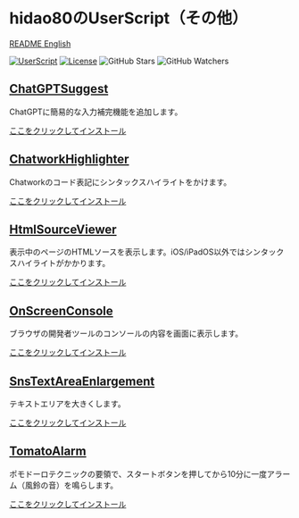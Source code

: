 # hidao80のUserScript（その他）

[README English](./README_ja.md)

[![UserScript](https://img.shields.io/badge/Framework-UserScript-blue.svg)](https://en.wikipedia.org/wiki/Userscript)
[![License](https://img.shields.io/github/license/hidao80/UserScript)](/LICENSE)
![GitHub Stars](https://img.shields.io/github/stars/hidao80/UserScript?style=social)
![GitHub Watchers](https://img.shields.io/github/watchers/hidao80/UserScript?style=social)

## [ChatGPTSuggest](./ChatGptSuggest/README_ja.md)

ChatGPTに簡易的な入力補完機能を追加します。

[ここをクリックしてインストール](https://github.com/hidao80/UserScript/raw/main/src/Others/ChatGptSuggest/ChatGptSuggest.user.js)

## [ChatworkHighlighter](./ChatworkHighlighter/README_ja.md)

Chatworkのコード表記にシンタックスハイライトをかけます。

[ここをクリックしてインストール](https://github.com/hidao80/UserScript/raw/main/src/Others/ChatworkHighlighter/ChatworkHighlighter.user.js)

## [HtmlSourceViewer](./HtmlSourceViewer/README_ja.md)

表示中のページのHTMLソースを表示します。iOS/iPadOS以外ではシンタックスハイライトがかかります。

[ここをクリックしてインストール](https://github.com/hidao80/UserScript/raw/main/src/Others/HtmlSourceViewer/HtmlSourceViewer.user.js)

## [OnScreenConsole](./OnScreenConsole/README_ja.md)

ブラウザの開発者ツールのコンソールの内容を画面に表示します。

[ここをクリックしてインストール](https://github.com/hidao80/UserScript/raw/main/src/Others/OnScreenConsole/OnScreenConsole.user.js)

## [SnsTextAreaEnlargement](./SnsTextAreaEnlargement/README_ja.md)

テキストエリアを大きくします。

[ここをクリックしてインストール](https://github.com/hidao80/UserScript/raw/main/src/Others/SnsTextAreaEnlargement/SnsTextAreaEnlargement.user.js)

## [TomatoAlarm](./TomatoAlarm/README_ja.md)

ポモドーロテクニックの要領で、スタートボタンを押してから10分に一度アラーム（風鈴の音）を鳴らします。

[ここをクリックしてインストール](https://github.com/hidao80/UserScript/raw/main/src/Others/TomatoAlarm/TomatoAlarm.user.js)
